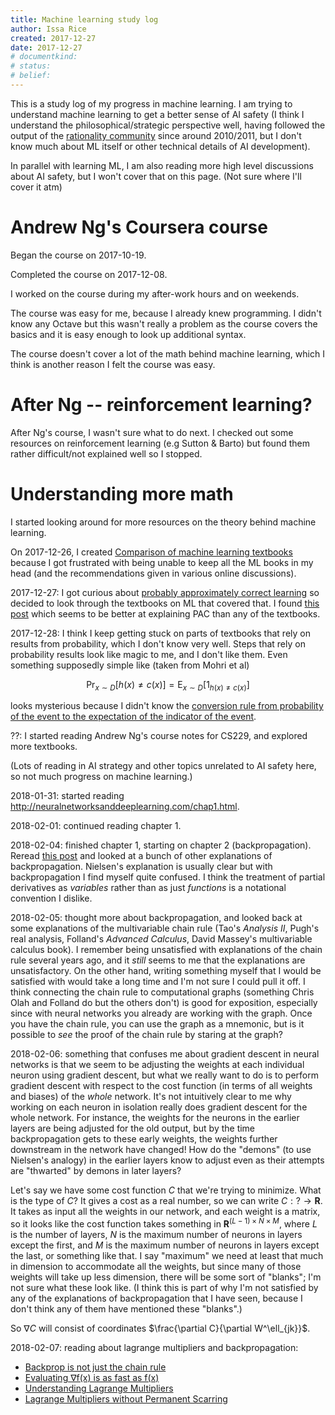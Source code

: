 ```yaml
---
title: Machine learning study log
author: Issa Rice
created: 2017-12-27
date: 2017-12-27
# documentkind:
# status:
# belief:
---
```


This is a study log of my progress in machine learning. I am trying to understand machine learning to get a better sense of AI safety (I think I understand the philosophical/strategic perspective well, having followed the output of the [rationality community]() since around 2010/2011, but I don't know much about ML itself or other technical details of AI development).

In parallel with learning ML, I am also reading more high level discussions about AI safety, but I won't cover that on this page. (Not sure where I'll cover it atm)

# Andrew Ng's Coursera course

Began the course on 2017-10-19.

Completed the course on 2017-12-08.

I worked on the course during my after-work hours and on weekends.

The course was easy for me, because I already knew programming. I didn't know any Octave but this wasn't really a problem as the course covers the basics and it is easy enough to look up additional syntax.

The course doesn't cover a lot of the math behind machine learning, which I think is another reason I felt the course was easy.

# After Ng -- reinforcement learning?

After Ng's course, I wasn't sure what to do next. I checked out some resources on reinforcement learning (e.g Sutton & Barto) but found them rather difficult/not explained well so I stopped.

# Understanding more math

I started looking around for more resources on the theory behind machine learning.

On 2017-12-26, I created [Comparison of machine learning textbooks](https://machinelearning.subwiki.org/wiki/Comparison_of_machine_learning_textbooks) because I got frustrated with being unable to keep all the ML books in my head (and the recommendations given in various online discussions).

2017-12-27: I got curious about [probably approximately correct learning](https://en.wikipedia.org/wiki/Probably_approximately_correct_learning) so decided to look through the textbooks on ML that covered that. I found [this post](https://jeremykun.com/2014/01/02/probably-approximately-correct-a-formal-theory-of-learning/) which seems to be better at explaining PAC than any of the textbooks.

2017-12-28: I think I keep getting stuck on parts of textbooks that rely on results from probability, which I don't know very well. Steps that rely on probability results look like magic to me, and I don't like them. Even something supposedly simple like (taken from Mohri et al)

$$\Pr_{x\sim D} [h(x) \ne c(x)] = \mathrm{E}_{x\sim D} [1_{h(x) \ne c(x)}]$$

looks mysterious because I didn't know the [conversion rule from probability of the event to the expectation of the indicator of the event](https://www.statlect.com/fundamentals-of-probability/indicator-functions).

??: I started reading Andrew Ng's course notes for CS229, and explored more textbooks.

(Lots of reading in AI strategy and other topics unrelated to AI safety here, so not much progress on machine learning.)

2018-01-31: started reading <http://neuralnetworksanddeeplearning.com/chap1.html>.

2018-02-01: continued reading chapter 1.

2018-02-04: finished chapter 1, starting on chapter 2 (backpropagation). Reread [this post](http://colah.github.io/posts/2015-08-Backprop/) and looked at a bunch of other explanations of backpropagation. Nielsen's explanation is usually clear but with backpropagation I find myself quite confused. I think the treatment of partial derivatives as *variables* rather than as just *functions* is a notational convention I dislike.

2018-02-05: thought more about backpropagation, and looked back at some explanations of the multivariable chain rule (Tao's *Analysis II*, Pugh's real analysis, Folland's *Advanced Calculus*, David Massey's multivariable calculus book). I remember being unsatisfied with explanations of the chain rule several years ago, and it *still* seems to me that the explanations are unsatisfactory. On the other hand, writing something myself that I would be satisfied with would take a long time and I'm not sure I could pull it off. I think connecting the chain rule to computational graphs (something Chris Olah and Folland do but the others don't) is good for exposition, especially since with neural networks you already are working with the graph. Once you have the chain rule, you can use the graph as a mnemonic, but is it possible to *see* the proof of the chain rule by staring at the graph?

2018-02-06: something that confuses me about gradient descent in neural networks is that we seem to be adjusting the weights at each individual neuron using gradient descent, but what we really want to do is to perform gradient descent with respect to the cost function (in terms of all weights and biases) of the *whole* network. It's not intuitively clear to me why working on each neuron in isolation really does gradient descent for the whole network. For instance, the weights for the neurons in the earlier layers are being adjusted for the old output, but by the time backpropagation gets to these early weights, the weights further downstream in the network have changed! How do the "demons" (to use Nielsen's analogy) in the earlier layers know to adjust even as their attempts are "thwarted" by demons in later layers?

Let's say we have some cost function $C$ that we're trying to minimize. What is the type of $C$? It gives a cost as a real number, so we can write $C : ? \to \mathbf R$. It takes as input all the weights in our network, and each weight is a matrix, so it looks like the cost function takes something in $\mathbf R^{(L-1)\times N \times M}$, where $L$ is the number of layers, $N$ is the maximum number of neurons in layers except the first, and $M$ is the maximum number of neurons in layers except the last, or something like that. I say "maximum" we need at least that much in dimension to accommodate all the weights, but since many of those weights will take up less dimension, there will be some sort of "blanks"; I'm not sure what these look like. (I think this is part of why I'm not satisfied by any of the explanations of backpropagation that I have seen, because I don't think any of them have mentioned these "blanks".)

So $\nabla C$ will consist of coordinates $\frac{\partial C}{\partial W^\ell_{jk}}$.

2018-02-07: reading about lagrange multipliers and backpropagation:

- [Backprop is not just the chain rule](https://timvieira.github.io/blog/post/2017/08/18/backprop-is-not-just-the-chain-rule/)
- [Evaluating ∇f(x) is as fast as f(x)](https://timvieira.github.io/blog/post/2016/09/25/evaluating-fx-is-as-fast-as-fx/)
- [Understanding Lagrange Multipliers](https://danstronger.wordpress.com/2015/08/08/lagrange-multipliers/)
- [Lagrange Multipliers without Permanent Scarring](https://people.eecs.berkeley.edu/~klein/papers/lagrange-multipliers.pdf)
